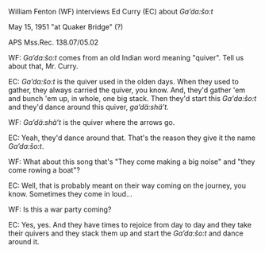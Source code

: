 William Fenton (WF) interviews Ed Curry (EC) about *Ga’da:šo:t*

May 15, 1951 "at Quaker Bridge" (?)

APS Mss.Rec. 138.07/05.02

WF: *Ga’da:šo:t* comes from an old Indian word meaning "quiver". Tell us about
that, Mr. Curry.

EC: *Ga’da:šo:t* is the quiver used in the olden days. When they used to
gather, they always carried the quiver, you know. And, they'd gather 'em and
bunch 'em up, in whole, one big stack. Then they'd start this *Ga'da:šo:t* and
they'd dance around this quiver, *ga’dä:shä’t.*

WF: *Ga’dä:shä’t* is the quiver where the arrows go.

EC: Yeah, they'd dance around that. That's the reason they give it the name
*Ga’da:šo:t*.

WF: What about this song that's "They come making a big noise" and "they come
rowing a boat"?

EC: Well, that is probably meant on their way coming on the journey, you know.
Sometimes they come in loud...

WF: Is this a war party coming?

EC: Yes, yes. And they have times to rejoice from day to day and they
take their quivers and they stack them up and start the *Ga’da:šo:t* and dance
around it.

